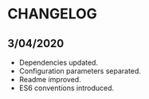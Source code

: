 # CHANGELOG

## 3/04/2020

* Dependencies updated.
* Configuration parameters separated.
* Readme improved.
* ES6 conventions introduced.
